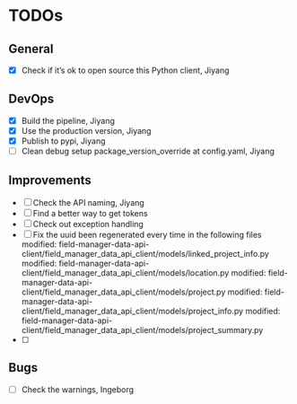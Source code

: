 # TODOs

## General

- [x] Check if it’s ok to open source this Python client, Jiyang

## DevOps

- [x] Build the pipeline, Jiyang
- [x] Use the production version, Jiyang
- [x] Publish to pypi, Jiyang
- [ ] Clean debug setup package_version_override at config.yaml, Jiyang

## Improvements

- [ ] Check the API naming, Jiyang
- [ ] Find a better way to get tokens
- [ ] Check out exception handling
- [ ] Fix the uuid been regenerated every time in the following files
      modified: field-manager-data-api-client/field_manager_data_api_client/models/linked_project_info.py
      modified: field-manager-data-api-client/field_manager_data_api_client/models/location.py
      modified: field-manager-data-api-client/field_manager_data_api_client/models/project.py
      modified: field-manager-data-api-client/field_manager_data_api_client/models/project_info.py
      modified: field-manager-data-api-client/field_manager_data_api_client/models/project_summary.py
- [ ]

## Bugs

- [ ] Check the warnings, Ingeborg
